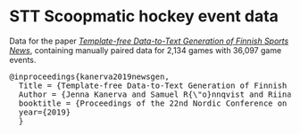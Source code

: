 # STT Scoopmatic hockey event data

Data for the paper [*Template-free Data-to-Text Generation of Finnish Sports News*](https://www.aclweb.org/anthology/W19-6125/), containing manually paired data for 2,134 games with 36,097 game events.

<pre>
@inproceedings{kanerva2019newsgen,
  Title = {Template-free Data-to-Text Generation of Finnish Sports News},
  Author = {Jenna Kanerva and Samuel R{\"o}nnqvist and Riina Kekki and Tapio Salakoski and Filip Ginter},
  booktitle = {Proceedings of the 22nd Nordic Conference on Computational Linguistics (NoDaLiDa’19)},
  year={2019}
  }
</pre>
